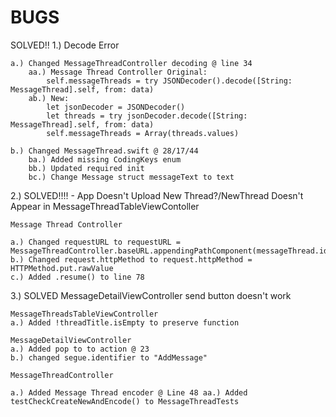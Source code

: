 #  BUGS

SOLVED!! 1.) Decode Error
    
    a.) Changed MessageThreadController decoding @ line 34
        aa.) Message Thread Controller Original: 
            self.messageThreads = try JSONDecoder().decode([String: MessageThread].self, from: data)
        ab.) New: 
            let jsonDecoder = JSONDecoder()
            let threads = try jsonDecoder.decode([String: MessageThread].self, from: data)
            self.messageThreads = Array(threads.values)
    
    b.) Changed MessageThread.swift @ 28/17/44
        ba.) Added missing CodingKeys enum
        bb.) Updated required init
        bc.) Change Message struct messageText to text







2.) SOLVED!!!! - App Doesn't Upload New Thread?/NewThread Doesn't Appear in MessageThreadTableViewContoller

    Message Thread Controller
    
    a.) Changed requestURL to requestURL = MessageThreadController.baseURL.appendingPathComponent(messageThread.identifier).appendingPathExtension("json") 
    b.) Changed request.httpMethod to request.httpMethod = HTTPMethod.put.rawValue
    c.) Added .resume() to line 78
    

3.) SOLVED MessageDetailViewController send button doesn't work

    MessageThreadsTableViewController
    a.) Added !threadTitle.isEmpty to preserve function
    
    MessageDetailViewController
    a.) Added pop to to action @ 23
    b.) changed segue.identifier to "AddMessage"
    
    MessageThreadController
    
    a.) Added Message Thread encoder @ Line 48 aa.) Added testCheckCreateNewAndEncode() to MessageThreadTests
